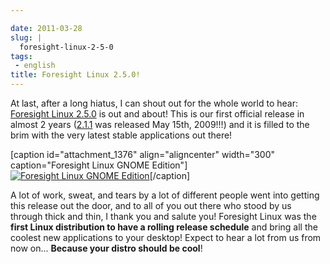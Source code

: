```yaml
---

date: 2011-03-28
slug: |
  foresight-linux-2-5-0
tags:
 - english
title: Foresight Linux 2.5.0!
---
```


At last, after a long hiatus, I can shout out for the whole world to
hear: [Foresight Linux 2.5.0](http://wp.me/pEMZT-bN) is out and about!
This is our first official release in almost 2 years
([2.1.1](http://distrowatch.com/5480) was released May 15th, 2009!!!)
and it is filled to the brim with the very latest stable applications
out there!

\[caption id="attachment_1376" align="aligncenter" width="300"
caption="Foresight Linux GNOME Edition"\][![Foresight Linux GNOME
Edition](http://www.ogmaciel.com/wp-content/uploads/2011/03/desktop032320111-300x168.png)](http://www.ogmaciel.com/wp-content/uploads/2011/03/desktop032320111.png)\[/caption\]

A lot of work, sweat, and tears by a lot of different people went into
getting this release out the door, and to all of you out there who stood
by us through thick and thin, I thank you and salute you! Foresight
Linux was the **first Linux distribution to have a rolling release
schedule** and bring all the coolest new applications to your desktop!
Expect to hear a lot from us from now on... **Because your distro should
be cool**!
